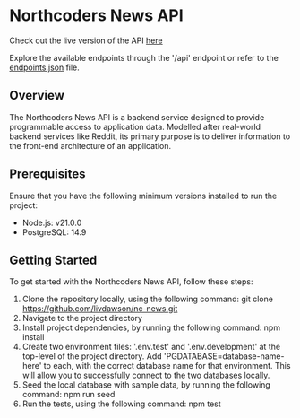 # Northcoders News API
 
Check out the live version of the API [here](https://northcoders-news-board.onrender.com/)

Explore the available endpoints through the '/api' endpoint or refer to the [endpoints.json](./endpoints.json) file.

## Overview

The Northcoders News API is a backend service designed to provide programmable access to application data. Modelled after real-world backend services like Reddit, its primary purpose is to deliver information to the front-end architecture of an application.

## Prerequisites 

Ensure that you have the following minimum versions installed to run the project:

- Node.js: v21.0.0
- PostgreSQL: 14.9

## Getting Started

To get started with the Northcoders News API, follow these steps:

1. Clone the repository locally, using the following command: git clone https://github.com/livdawson/nc-news.git
2. Navigate to the project directory
3. Install project dependencies, by running the following command: npm install
4. Create two environment files: '.env.test' and '.env.development' at the top-level of the project directory. Add 'PGDATABASE=database-name-here' to each, with the correct database name for that environment. This will allow you to successfully connect to the two databases locally.
5. Seed the local database with sample data, by running the following command: npm run seed
6. Run the tests, using the following command: npm test


